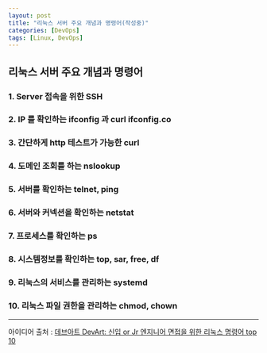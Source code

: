 ```yaml
---
layout: post
title: "리눅스 서버 주요 개념과 명령어(작성중)"
categories: [DevOps]
tags: [Linux, DevOps]
---
```


## 리눅스 서버 주요 개념과 명령어

### 1. Server 접속을 위한 SSH

### 2. IP 를 확인하는 ifconfig 과 curl ifconfig.co

### 3. 간단하게 http 테스트가 가능한 curl

### 4. 도메인 조회를 하는 nslookup

### 5. 서버를 확인하는 telnet, ping

### 6. 서버와 커넥션을 확인하는 netstat

### 7. 프로세스를 확인하는 ps

### 8. 시스템정보를 확인하는 top, sar, free, df

### 9. 리눅스의 서비스를 관리하는 systemd

### 10. 리눅스 파일 권한을 관리하는 chmod, chown

---

아이디어 출처 : [데브아트 DevArt: 신입 or Jr 엔지니어 면접을 위한 리눅스 명령어 top 10](https://www.youtube.com/watch?v=u9RukvKZJZM)

